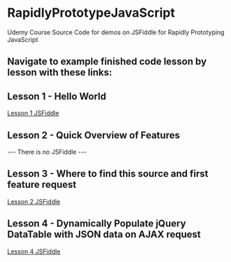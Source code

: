 # RapidlyPrototypeJavaScript
Udemy Course Source Code for demos on JSFiddle for Rapidly Prototyping JavaScript

## Navigate to example finished code lesson by lesson with these links:
Lesson 1 - Hello World
----------------------
<a href="http://jsfiddle.net/gh/get/library/pure/chennighan/RapidlyPrototypeJavaScript/tree/master/lesson1/" target="_blank">Lesson 1 JSFiddle</a>

Lesson 2 - Quick Overview of Features
-------------------------------------
--- There is no JSFiddle ---

Lesson 3 - Where to find this source and first feature request
--------------------------------------------------------------
<a href="http://jsfiddle.net/gh/get/jquery/2.2/chennighan/RapidlyPrototypeJavaScript/tree/master/lesson3/" target="_blank">Lesson 2 JSFiddle</a>

Lesson 4 - Dynamically Populate jQuery DataTable with JSON data on AJAX request
-------------------------------------------------------------------------------
<a href="http://jsfiddle.net/gh/get/jquery/2.2/chennighan/RapidlyPrototypeJavaScript/tree/master/lesson4/" target="_blank">Lesson 4 JSFiddle</a>

